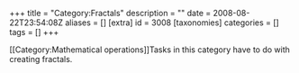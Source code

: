 +++
title = "Category:Fractals"
description = ""
date = 2008-08-22T23:54:08Z
aliases = []
[extra]
id = 3008
[taxonomies]
categories = []
tags = []
+++

[[Category:Mathematical operations]]Tasks in this category have to do with creating fractals.
